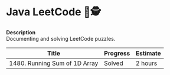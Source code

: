 # Java LeetCode 🤔🕵️

**Description**  
Documenting and solving LeetCode puzzles.

| Title                         | Progress | Estimate |
|------------------------------|----------|----------|
| 1480. Running Sum of 1D Array | Solved   | 2 hours  |
